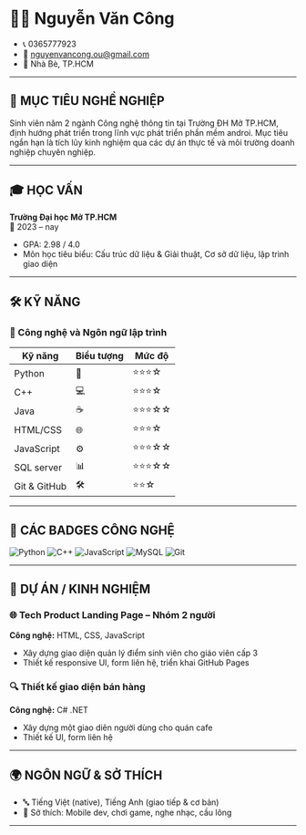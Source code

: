 # 🧑‍💻 Nguyễn Văn Công

- 📞 0365777923
- 📧 nguyenvancong.ou@gmail.com
- 📍 Nhà Bè, TP.HCM

---

## 🎯 MỤC TIÊU NGHỀ NGHIỆP

Sinh viên năm 2 ngành Công nghệ thông tin tại Trường ĐH Mở TP.HCM, định hướng phát triển trong lĩnh vực phát triển phần mềm androi. Mục tiêu ngắn hạn là tích lũy kinh nghiệm qua các dự án thực tế và môi trường doanh nghiệp chuyên nghiệp.

---

## 🎓 HỌC VẤN

**Trường Đại học Mở TP.HCM**  
📅 2023 – nay  
- GPA: 2.98 / 4.0  
- Môn học tiêu biểu: Cấu trúc dữ liệu & Giải thuật, Cơ sở dữ liệu, lập trình giao diện

---

## 🛠️ KỸ NĂNG

### 🔧 Công nghệ và Ngôn ngữ lập trình

| Kỹ năng                  | Biểu tượng | Mức độ       |
|--------------------------|------------|--------------|
| Python                   | 🐍         | ⭐⭐⭐☆        |
| C++                      | 💻         | ⭐⭐⭐☆        |
| Java                     | ☕         | ⭐⭐⭐☆☆        |
| HTML/CSS                 | 🌐         | ⭐⭐⭐☆        |
| JavaScript               | ⚙️         | ⭐⭐⭐☆☆        |
| SQL server                   | 📊         | ⭐⭐⭐☆☆        |
| Git & GitHub             | 🛠         | ⭐⭐☆        |

---

## 🧪 CÁC BADGES CÔNG NGHỆ

![Python](https://img.shields.io/badge/Python-3776AB?style=flat&logo=python&logoColor=white)
![C++](https://img.shields.io/badge/C++-00599C?style=flat&logo=c%2B%2B&logoColor=white)
![JavaScript](https://img.shields.io/badge/JavaScript-F7DF1E?style=flat&logo=javascript&logoColor=black)
![MySQL](https://img.shields.io/badge/MySQL-4479A1?style=flat&logo=mysql&logoColor=white)
![Git](https://img.shields.io/badge/Git-F05032?style=flat&logo=git&logoColor=white)

---

## 💼 DỰ ÁN / KINH NGHIỆM

### 🌐 Tech Product Landing Page – Nhóm 2 người  
**Công nghệ:** HTML, CSS, JavaScript  
- Xây dựng giao diện quản lý điểm sinh viên cho giáo viên cấp 3
- Thiết kế responsive UI, form liên hệ, triển khai GitHub Pages  

### 🔍 Thiết kế giao diện bán hàng
**Công nghệ:** C# .NET 
- Xây dựng một giao diên người dùng cho quán cafe
- Thiết kế UI, form liên hệ

---

## 🌍 NGÔN NGỮ & SỞ THÍCH

- 🔤 Tiếng Việt (native), Tiếng Anh (giao tiếp & cơ bản)  
- 🧠 Sở thích: Mobile dev, chơi game, nghe nhạc, cầu lông

---
